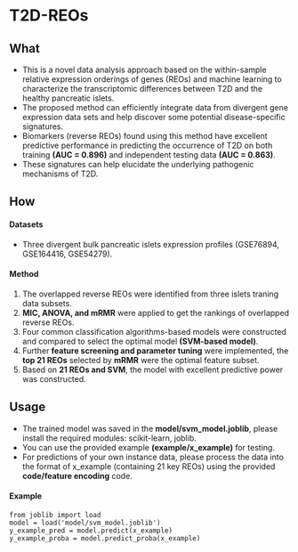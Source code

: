 # T2D-REOs

## What

- This is a novel data analysis approach based on the within-sample relative expression orderings of genes (REOs) and machine learning to characterize the transcriptomic differences between T2D and the healthy pancreatic islets.
- The proposed method can efficiently integrate data from divergent gene expression data sets and help discover some potential disease-specific signatures.
- Biomarkers (reverse REOs) found using this method have excellent predictive performance in predicting the occurrence of T2D on both training **(AUC = 0.896)** and independent testing data **(AUC = 0.863)**.
- These signatures can help elucidate the underlying pathogenic mechanisms of T2D.

## How

#### Datasets
- Three divergent bulk pancreatic islets expression profiles (GSE76894, GSE164416, GSE54279).
#### Method
1.  The overlapped reverse REOs were identified from three islets traning data subsets.
2.  **MIC, ANOVA, and mRMR** were applied to get the rankings of overlapped reverse REOs.
4.  Four common classification algorithms-based models were constructed and compared to select the optimal model **(SVM-based model)**.
5.  Further **feature screening and parameter tuning** were implemented, the **top 21 REOs** selected by **mRMR** were the optimal feature subset.
6.  Based on **21 REOs and SVM**, the model with excellent predictive power was constructed.

## Usage

- The trained model was saved in the **model/svm_model.joblib**, please install the required modules: scikit-learn, joblib.
- You can use the provided example **(example/x_example)** for testing.
- For predictions of your own instance data, please process the data into the format of x_example (containing 21 key REOs) using the provided **code/feature encoding** code.

#### Example
```
from joblib import load
model = load('model/svm_model.joblib')
y_example_pred = model.predict(x_example)
y_example_proba = model.predict_proba(x_example)
```



